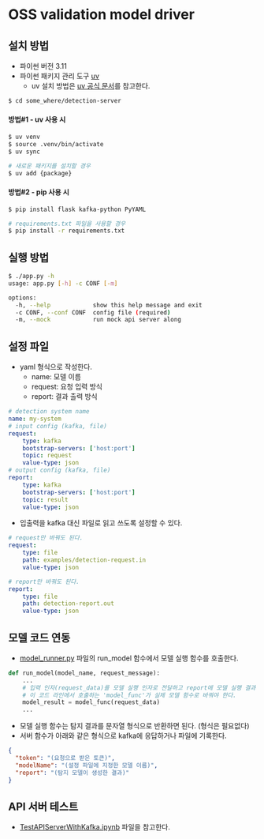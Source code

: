 # OSS validation model driver

## 설치 방법

- 파이썬 버전 3.11
- 파이썬 패키지 관리 도구 [uv](https://docs.astral.sh/uv/)
  - uv 설치 방법은 [uv 공식 문서](https://github.com/astral-sh/uv?tab=readme-ov-file#installation)를 참고한다.
```bash
$ cd some_where/detection-server
```

#### 방법#1 - uv 사용 시

```bash
$ uv venv
$ source .venv/bin/activate
$ uv sync

# 새로운 패키지를 설치할 경우
$ uv add {package}
```


#### 방법#2 - pip 사용 시

```bash
$ pip install flask kafka-python PyYAML

# requirements.txt 파일을 사용할 경우
$ pip install -r requirements.txt
```

## 실행 방법

```bash
$ ./app.py -h
usage: app.py [-h] -c CONF [-m]

options:
  -h, --help            show this help message and exit
  -c CONF, --conf CONF  config file (required)
  -m, --mock            run mock api server along
```

## 설정 파일

- yaml 형식으로 작성한다.
  - name: 모델 이름
  - request: 요청 입력 방식
  - report: 결과 출력 방식
```yaml
# detection system name
name: my-system
# input config (kafka, file)
request:
    type: kafka
    bootstrap-servers: ['host:port']
    topic: request
    value-type: json
# output config (kafka, file)
report:
    type: kafka
    bootstrap-servers: ['host:port']
    topic: result
    value-type: json
```

- 입출력을 kafka 대신 파일로 읽고 쓰도록 설정할 수 있다.
```yaml
# request만 바꿔도 된다.
request:
    type: file
    path: examples/detection-request.in
    value-type: json

# report만 바꿔도 된다.
report:
    type: file
    path: detection-report.out
    value-type: json
```

## 모델 코드 연동

- [model_runner.py](model_runner.py) 파일의 run_model 함수에서 모델 실행 함수를 호출한다.
```python
def run_model(model_name, request_message):
    ...
    # 입력 인자(request_data)를 모델 실행 인자로 전달하고 report에 모델 실행 결과 저장
    # 이 코드 라인에서 호출하는 'model_func'가 실제 모델 함수로 바꿔야 한다.
    model_result = model_func(request_data)
    ...
```

- 모델 실행 함수는 탐지 결과를 문자열 형식으로 반환하면 된다. (형식은 필요없다)
- 서버 함수가 아래와 같은 형식으로 kafka에 응답하거나 파일에 기록한다.
```json
{
  "token": "(요청으로 받은 토큰)",
  "modelName": "(설정 파일에 지정한 모델 이름)",
  "report": "(탐지 모델이 생성한 결과)"
}
```

## API 서버 테스트

- [TestAPIServerWithKafka.ipynb](examples/TestAPIServerWithKafka.ipynb) 파일을 참고한다.
